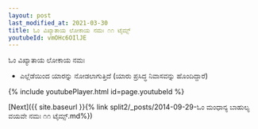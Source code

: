 ```yaml
---
layout: post
last_modified_at: 2021-03-30
title: ಓಂ ವಿಖ್ಯಾತಾಯ ಲೋಕಾಯ ನಮಃ ೧೧ ಟೈಮ್ಸ್
youtubeId: vmOHc6OIlJE
---
```

 
 
 ಓಂ ವಿಖ್ಯಾತಾಯ ಲೋಕಾಯ ನಮಃ  
 
 -  ಎಲ್ಲೆಡೆಯಿಂದ ಯಾರನ್ನು ನೋಡಲಾಗುತ್ತಿದೆ (ಯಾರು ಪ್ರಸಿದ್ಧ ನಿವಾಸವನ್ನು ಹೊಂದಿದ್ದಾರೆ) 
 
  
 
  
 
 
 
 
 
 


{% include youtubePlayer.html id=page.youtubeId %}
 
[Next]({{ site.baseurl }}{% link  split2/_posts/2014-09-29-ಓಂ ಮಂಧಾನ್ಯ ಬಾಹುಲ್ಯ ವಯವೇ ನಮಃ ೧೧ ಟೈಮ್ಸ್.md%})
 
